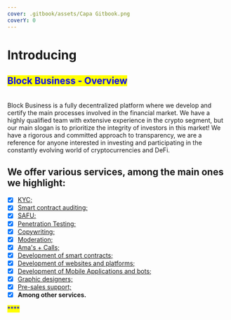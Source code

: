 ```yaml
---
cover: .gitbook/assets/Capa Gitbook.png
coverY: 0
---
```


# Introducing

## <mark style="color:blue;">Block Business - Overview</mark>&#x20;

\
Block Business is a fully decentralized platform where we develop and certify the main processes involved in the financial market. We have a highly qualified team with extensive experience in the crypto segment, but our main slogan is to prioritize the integrity of investors in this market! We have a rigorous and committed approach to transparency, we are a reference for anyone interested in investing and participating in the constantly evolving world of cryptocurrencies and DeFi.

## We offer various services, among the main ones we highlight:

* [x] [KYC; ](services-rendered/kyc.md)
* [x] [Smart contract auditing;](services-rendered/smart-contract-audit.md)
* [x] [SAFU; ](services-rendered/safu.md)
* [x] [Penetration Testing;](services-rendered/penetration-testing.md)&#x20;
* [x] [Copywriting; ](services-rendered/copywriting.md)
* [x] [Moderation; ](services-rendered/moderation.md)
* [x] [Ama's + Calls;](services-rendered/amas-+-calls.md)&#x20;
* [x] [Development of smart contracts;](services-rendered/development-intelligent-contract.md)&#x20;
* [x] [Development of websites and platforms; ](services-rendered/dapp-+-web-developers.md)
* [x] [Development of Mobile Applications and bots; ](services-rendered/mobile-+-bot-developers.md)
* [x] [Graphic designers;](services-rendered/graphic-designer.md)&#x20;
* [x] [Pre-sales support;](services-rendered/presale-support.md)
* [x] **Among other services.**

<mark style="color:blue;">****</mark>
